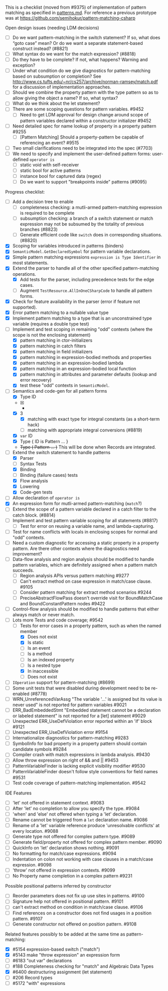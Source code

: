 This is a checklist (moved from #9375) of implementation of pattern matching as specified in [patterns.md](./patterns.md). For reference a previous prototype was at https://github.com/semihokur/pattern-matching-csharp

Open design issues (needing LDM decisions)
- [ ] Do we want pattern-matching in the switch statement? If so, what does “goto case” mean? Or do we want a separate statement-based construct instead? (#8821)
- [ ] What syntax do we want for the match expression? (#8818)
- [ ] Do they have to be complete? If not, what happens? Warning and exception?
- [ ] Under what condition do we give diagnostics for pattern-matching based on subsumption or completion? See http://www.cs.tufts.edu/~nr/cs257/archive/norman-ramsey/match.pdf for a discussion of implementation approaches.
- [ ] Should we combine the property pattern with the type pattern so as to allow giving the object a name? If so, what syntax?
- [ ] What do we think about the let statement?
- [ ] There are some scoping questions for pattern variables. #9452
  - [ ] Need to get LDM approval for design change around scope of pattern variables declared within a constructor initializer #9452 
- [ ] Need detailed spec for name lookup of property in a property pattern #9255
  - [ ] [Pattern Matching] Should a property-pattern be capable of referencing an event? #9515
- [ ] Two small clarifications need to be integrated into the spec (#7703)
- [ ] We need to specify and implement the user-defined pattern forms: user-defined `operator is`
  - [ ] static void with self-receiver
  - [ ] static bool for active patterns
  - [ ] instance bool for captured data (regex)
  - [ ] Do we want to support "breakpoints inside" patterns (#9095)

Progress checklist:
- [ ] Add a decision tree to enable
  - [ ] completeness checking: a mutli-armed pattern-matching expression is required to be complete
  - [ ] subsumption checking: a branch of a switch statement or match expression may not be subsumed by the totality of previous branches (#8823)
  - [ ] Generate efficient code like `switch` does in corresponding situations. (#8820)
- [X] Scoping for variables introduced in patterns (binders)
- [x] `SemanticModel.GetDeclaredSymbol` for pattern variable declarations.
- [X] Simple pattern matching expressions `expression is Type Identifier` in most statements.
- [x] Extend the parser to handle all of the other specified pattern-matching operations.
  - [x] Add tests for the parser, including precedence tests for the edge cases.
  - [ ] Augment `TestResource.AllInOneCSharpCode` to handle all pattern forms.
- [x] Check for feature availability in the parser (error if feature not supported).
- [X] Error pattern matching to a nullable value type
- [x] Implement pattern matching to a type that is an unconstrained type variable (requires a double type test)
- [ ] Implement and test scoping in remaining "odd" contexts (where the scope is not the enclosing statement)
  - [x] pattern matching in ctor-initializers
  - [x] pattern matching in catch filters
  - [x] pattern matching in field initializers
  - [x] pattern matching in expression-bodied methods and properties
  - [x] pattern matching in an expression-bodied lambda
  - [x] pattern matching in an expression-bodied local function
  - [x] pattern matching in attributes and parameter defaults (lookup and error recovery)
  - [x] test these "odd" contexts in `SemanticModel`.
- [ ] Semantics and code-gen for all pattern forms
  - [X] Type ID
  - [x] *
  - [x] 3
    - [X] matching with exact type for integral constants (as a short-term hack)
    - [ ] matching with appropriate integral conversions (#8819)
  - [x] `var` ID
  - [x] Type { ID is Pattern ... }
  - ~~Type ( Pattern ... )~~ This will be done when Records are integrated.
- [ ] Extend the switch statement to handle patterns
  - [x] Parser
  - [ ] Syntax Tests
  - [x] Binding
  - [ ] Binding (failure cases) tests
  - [x] Flow analysis
  - [x] Lowering
  - [x] Code-gen tests
- [ ] Allow declaration of `operator is`
- [x] An expression form for mutli-armed pattern-matching (`match`?)
- [ ] Extend the scope of a pattern variable declared in a catch filter to the catch block. (#8814)
- [ ] Implement and test pattern variable scoping for all statements (#8817)
  - [ ] Test for error on reusing a variable name, and lambda-capturing.
- [ ] Test for name conflicts with locals in enclosing scopes for normal and "odd" contexts.
- [ ] Need a custom diagnostic for accessing a static property in a property pattern. Are there other contexts where the diagnostics need improvement?
- [ ] Data-flow analysis and region analysis should be modified to handle pattern variables, which are definitely assigned when a pattern match succeeds.
  - [ ] Region analysis APIs versus pattern matching #9277 
  - [ ] Can't extract method on case expression in match/case clause. #9105
  - [ ] Consider pattern matching for extract method scenarios #9244
  - [ ] PreciseAbstractFlowPass doesn't override visit for BoundMatchCase and BoundConstantPattern nodes #9422 
- [ ] Control-flow analysis should be modified to handle patterns that either always match or never match.
- [ ] Lots more Tests and code coverage; #9542
  - [ ] Tests for error cases in a property pattern, such as when the named member
    - [X] Does not exist
    - [X] Is static
    - [ ] Is an event
    - [ ] Is a method
    - [ ] Is an indexed property
    - [ ] Is a nested type
    - [X] In inaccessible
    - [ ] Does not exist
- [ ] `IOperation` support for pattern-matching (#8699)
- [ ] Some unit tests that were disabled during development need to be re-enabled (#8778)
- [ ] WRN_UnreferencedVarAssg "The variable '...' is assigned but its value is never used" is not reported for pattern variables #9021
- [ ] ERR_BadEmbeddedStmt "Embedded statement cannot be a declaration or labeled statement" is not reported for a [let] statement #9029
- [ ] Unexpected ERR_UseDefViolation error reported within an 'if' block #9121
- [ ] Unexpected ERR_UseDefViolation error #9154
- [ ] Internationalize diagnostics for pattern-matching #9283
- [ ] SymbolInfo for bad property in a property pattern should contain candidate symbols #9284
- [ ] Compiler crash with match expressions in lambda analysis. #9430
- [ ] Allow throw expression on right of && and || #9453
- [ ] PatternVariableFinder is lacking explicit visibility modifier #9530
- [ ] PatternVariableFinder doesn't follow style conventions for field names #9531
- [ ] Test code coverage of pattern-matching implementation. #9542

IDE Features
- [ ] 'let' not offered in statement context. #9083
- [ ] After 'let' no completion to allow you specify the type. #9084
- [ ] 'when' and 'else' not offered when typing a 'let' declaration.
- [ ] Rename cannot be triggered from a `let` declaration name. #9086
- [ ] Rename of a 'let' variable reference produce 'unresolvable conflicts' at every location. #9088
- [ ] Generate type not offered for complex pattern type. #9089
- [ ] Generate field/property not offered for complex pattern member. #9090
- [ ] QuickInfo on 'let' declaration shows nothing. #9091
- [ ] No formatting for match/case expressions. #9094
- [ ] Indentation on colon not working with case clauses in a match/case expression. #9098
- [ ] 'throw' not offered in expression contexts. #9099
- [ ] No Property name completion in a complex pattern #9231

Possible positional patterns inferred by constructor
- [ ] Reorder parameters does not fix up use sites in patterns. #9100
- [ ] Signature help not offered in positional pattern. #9101
- [ ] can't extract method on condition in match/case clause. #9106
- [ ] Find references on a constructor does not find usages in a position pattern. #9107
- [ ] Generate constructor not offered on position pattern. #9108

Related features possibly to be added at the same time as pattern-matching:
- [x] #5154 expression-based switch ("match")
- [x] #5143 make "throw expression" an expression form
- [ ] #6183 "out var" declarations
- [ ] #188 Completeness checking for "match" and Algebraic Data Types
- [x] #6400 destructuring assignment (let statement)
- [ ] #206 Record types
- [ ] #5172 "with" expressions
